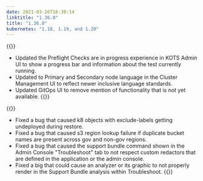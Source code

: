 ```yaml
---
date: 2021-03-26T16:30:14
linktitle: "1.36.0"
title: "1.36.0"
kubernetes: "1.18, 1.19, and 1.20"
---
```


{{<changes>}}
* Updated the Preflight Checks are in progress experience in KOTS Admin UI to show a progress bar and information about the test currently running. 
* Updated to Primary and Secondary node language in the Cluster Management UI to reflect newer inclusive language standards.  
* Updated GitOps UI to remove mention of functionality that is not yet available.
{{</changes>}}

{{<fixes>}}
* Fixed a bug that caused k8 objects with exclude-labels getting undeployed during restore.
* Fixed a bug that caused s3 region lookup failure if duplicate bucket names are present across gov and non-gov regions.
* Fixed a bug that caused the support bundle command shown in the Admin Console "Troubleshoot" tab to not respect custom redactors that are defined in the application or the admin console.
* Fixed a big that could cause an analyzer or its graphic to not properly render in the Support Bundle analysis within Troubleshoot. 
{{</fixes>}}

